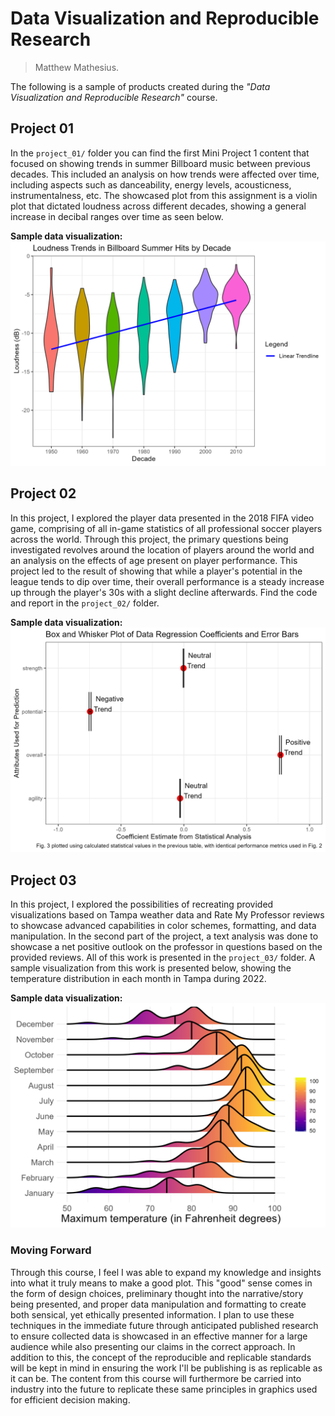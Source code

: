 # Data Visualization and Reproducible Research

> Matthew Mathesius. 


The following is a sample of products created during the _"Data Visualization and Reproducible Research"_ course.


## Project 01

In the `project_01/` folder you can find the first Mini Project 1 content that focused on showing trends in summer 
Billboard music between previous decades. This included an analysis on how trends were affected over time, including aspects
such as danceability, energy levels, acousticness, instrumentalness, etc. The showcased plot from this assignment is a violin
plot that dictated loudness across different decades, showing a general increase in decibal ranges over time as seen below.

**Sample data visualization:** 
![](figures/Fig2_MiniProject1.png)

## Project 02

In this project, I explored the player data presented in the 2018 FIFA video game, comprising of all in-game statistics
of all professional soccer players across the world. Through this project, the primary questions being investigated revolves
around the location of players around the world and an analysis on the effects of age present on player performance. 
This project led to the result of showing that while a player's potential in the league tends to dip over time, their overall
performance is a steady increase up through the player's 30s with a slight decline afterwards. Find the code and report 
in the `project_02/` folder.

**Sample data visualization:** 
![](figures/Fig3_MiniProject2.png)

## Project 03

In this project, I explored the possibilities of recreating provided visualizations based on Tampa weather data and Rate My Professor
reviews to showcase advanced capabilities in color schemes, formatting, and data manipulation. In the second part of the project, a
text analysis was done to showcase a net positive outlook on the professor in questions based on the provided reviews. All of this 
work is presented in the `project_03/` folder. A sample visualization from this work is presented below, showing the temperature 
distribution in each month in Tampa during 2022. 

**Sample data visualization:** 
![](figures/Fig4_MiniProject3.png)

### Moving Forward

Through this course, I feel I was able to expand my knowledge and insights into what it truly means to make a good plot. This "good"
sense comes in the form of design choices, preliminary thought into the narrative/story being presented, and proper data manipulation
and formatting to create both sensical, yet ethically presented information. I plan to use these techniques in the immediate future
through anticipated published research to ensure collected data is showcased in an effective manner for a large audience while also
presenting our claims in the correct approach. In addition to this, the concept of the reproducible and replicable standards will be 
kept in mind in ensuring the work I'll be publishing is as replicable as it can be. The content from this course will furthermore be 
carried into industry into the future to replicate these same principles in graphics used for efficient decision making. 
